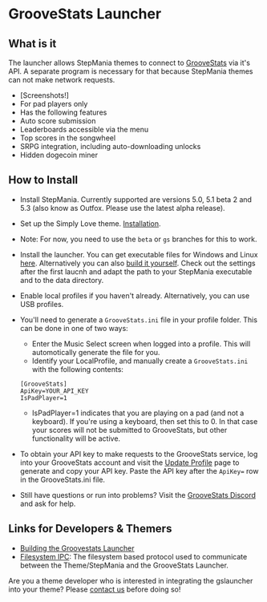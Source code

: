 # GrooveStats Launcher

## What is it

The launcher allows StepMania themes to connect to
[GrooveStats](https://www.groovestats.com/) via it's API. A separate program is
necessary for that because StepMania themes can not make network requests.

- [Screenshots!]
- For pad players only
- Has the following features
- Auto score submission
- Leaderboards accessible via the menu
- Top scores in the songwheel
- SRPG integration, including auto-downloading unlocks
- Hidden dogecoin miner


## How to Install

- Install StepMania. Currently supported are versions 5.0, 5.1 beta 2 and 5.3
  (also know as Outfox. Please use the latest alpha release).
- Set up the Simply Love theme.
  [Installation](https://github.com/Simply-Love/Simply-Love-SM5#installing-simply-love).
- Note: For now, you need to use the `beta` or `gs` branches for this to work.
- Install the launcher. You can get executable files for Windows and Linux
  [here](https://github.com/GrooveStats/gslauncher/releases). Alternatively you
  can also
  [build it yourself](https://github.com/GrooveStats/gslauncher/blob/main/doc/building.md).
  Check out the settings after the first laucnh and adapt the path to your
  StepMania executable and to the data directory.
- Enable local profiles if you haven't already. Alternatively, you can use USB profiles.
- You'll need to generate a `GrooveStats.ini` file in your profile folder. This can be done in one of two ways:
  - Enter the Music Select screen when logged into a profile. This will automotically generate the file for you.
  - Identify your LocalProfile, and manually create a `GrooveStats.ini` with the following contents:

  ```
  [GrooveStats]
  ApiKey=YOUR_API_KEY
  IsPadPlayer=1
  ```

  - IsPadPlayer=1 indicates that you are playing on a pad (and not a keyboard).
    If you're using a keyboard, then set this to 0. In that case your scores
    will not be submitted to GrooveStats, but other functionality will be
    active.

- To obtain your API key to make requests to the GrooveStats service, log into
  your GrooveStats account and visit the
  [Update Profile](https://groovestats.com/index.php?page=register&action=update)
  page to generate and copy your API key. Paste the API key after the `ApiKey=`
  row in the GrooveStats.ini file.
 
- Still have questions or run into problems? Visit the [GrooveStats Discord](https://discord.gg/H7jYZ7xaEX) and ask for help.


## Links for Developers & Themers
- [Building the Groovestats Launcher](https://github.com/GrooveStats/gslauncher/blob/main/doc/building.md)
- [Filesystem IPC](https://github.com/GrooveStats/gslauncher/blob/main/doc/fsipc.md):
  The filesystem based protocol used to communicate between the Theme/StepMania
  and the GrooveStats Launcher.

Are you a theme developer who is interested in integrating the gslauncher into
your theme? Please [contact us](https://discord.gg/H7jYZ7xaEX) before doing so!
